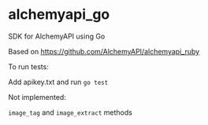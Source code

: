 # alchemyapi_go
SDK for AlchemyAPI using Go

Based on https://github.com/AlchemyAPI/alchemyapi_ruby

To run tests:

Add apikey.txt and run `go test`

Not implemented:

`image_tag` and `image_extract` methods
